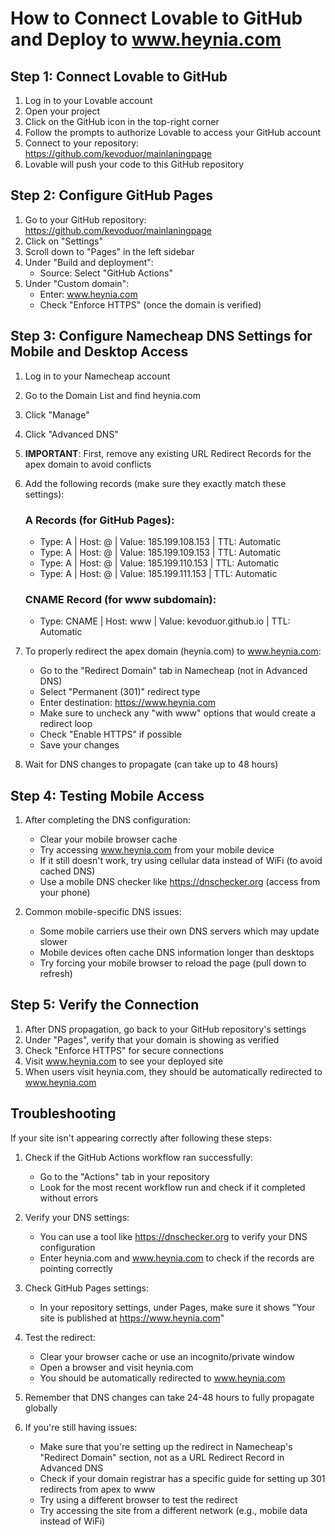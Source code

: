 
# How to Connect Lovable to GitHub and Deploy to www.heynia.com

## Step 1: Connect Lovable to GitHub

1. Log in to your Lovable account
2. Open your project
3. Click on the GitHub icon in the top-right corner
4. Follow the prompts to authorize Lovable to access your GitHub account
5. Connect to your repository: https://github.com/kevoduor/mainlaningpage
6. Lovable will push your code to this GitHub repository

## Step 2: Configure GitHub Pages

1. Go to your GitHub repository: https://github.com/kevoduor/mainlaningpage
2. Click on "Settings"
3. Scroll down to "Pages" in the left sidebar
4. Under "Build and deployment":
   - Source: Select "GitHub Actions"
5. Under "Custom domain":
   - Enter: www.heynia.com
   - Check "Enforce HTTPS" (once the domain is verified)

## Step 3: Configure Namecheap DNS Settings for Mobile and Desktop Access

1. Log in to your Namecheap account
2. Go to the Domain List and find heynia.com
3. Click "Manage"
4. Click "Advanced DNS"
5. **IMPORTANT**: First, remove any existing URL Redirect Records for the apex domain to avoid conflicts

6. Add the following records (make sure they exactly match these settings):

   ### A Records (for GitHub Pages):
   - Type: A | Host: @ | Value: 185.199.108.153 | TTL: Automatic
   - Type: A | Host: @ | Value: 185.199.109.153 | TTL: Automatic
   - Type: A | Host: @ | Value: 185.199.110.153 | TTL: Automatic
   - Type: A | Host: @ | Value: 185.199.111.153 | TTL: Automatic

   ### CNAME Record (for www subdomain):
   - Type: CNAME | Host: www | Value: kevoduor.github.io | TTL: Automatic

7. To properly redirect the apex domain (heynia.com) to www.heynia.com:
   - Go to the "Redirect Domain" tab in Namecheap (not in Advanced DNS)
   - Select "Permanent (301)" redirect type
   - Enter destination: https://www.heynia.com
   - Make sure to uncheck any "with www" options that would create a redirect loop
   - Check "Enable HTTPS" if possible
   - Save your changes

8. Wait for DNS changes to propagate (can take up to 48 hours)

## Step 4: Testing Mobile Access

1. After completing the DNS configuration:
   - Clear your mobile browser cache
   - Try accessing www.heynia.com from your mobile device
   - If it still doesn't work, try using cellular data instead of WiFi (to avoid cached DNS)
   - Use a mobile DNS checker like https://dnschecker.org (access from your phone)

2. Common mobile-specific DNS issues:
   - Some mobile carriers use their own DNS servers which may update slower
   - Mobile devices often cache DNS information longer than desktops
   - Try forcing your mobile browser to reload the page (pull down to refresh)

## Step 5: Verify the Connection

1. After DNS propagation, go back to your GitHub repository's settings
2. Under "Pages", verify that your domain is showing as verified
3. Check "Enforce HTTPS" for secure connections
4. Visit www.heynia.com to see your deployed site
5. When users visit heynia.com, they should be automatically redirected to www.heynia.com

## Troubleshooting

If your site isn't appearing correctly after following these steps:

1. Check if the GitHub Actions workflow ran successfully:
   - Go to the "Actions" tab in your repository
   - Look for the most recent workflow run and check if it completed without errors

2. Verify your DNS settings:
   - You can use a tool like https://dnschecker.org to verify your DNS configuration
   - Enter heynia.com and www.heynia.com to check if the records are pointing correctly

3. Check GitHub Pages settings:
   - In your repository settings, under Pages, make sure it shows "Your site is published at https://www.heynia.com"

4. Test the redirect:
   - Clear your browser cache or use an incognito/private window
   - Open a browser and visit heynia.com
   - You should be automatically redirected to www.heynia.com

5. Remember that DNS changes can take 24-48 hours to fully propagate globally

6. If you're still having issues:
   - Make sure that you're setting up the redirect in Namecheap's "Redirect Domain" section, not as a URL Redirect Record in Advanced DNS
   - Check if your domain registrar has a specific guide for setting up 301 redirects from apex to www
   - Try using a different browser to test the redirect
   - Try accessing the site from a different network (e.g., mobile data instead of WiFi)
